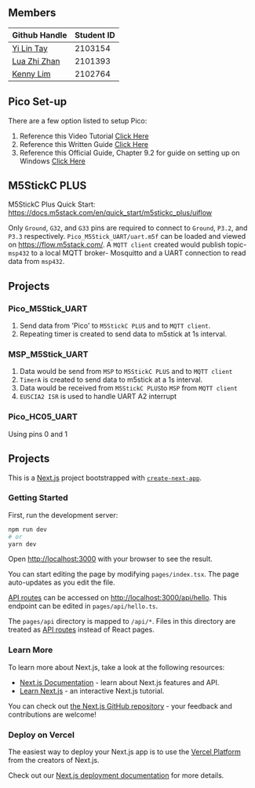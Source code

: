 ## Members

Github Handle | Student ID 
--- | --- |
<a href="https://github.com/yilinTay1/">Yi Lin Tay</a> | 2103154 
<a href="https://github.com/luazhizhan/">Lua Zhi Zhan</a> | 2101393 
<a href="https://github.com/Kenny-DevTech/">Kenny Lim</a> | 2102764 

## Pico Set-up
There are a few option listed to setup Pico:
1. Reference this Video Tutorial [Click Here](https://www.youtube.com/watch?v=B5rQSoOmR5w) 
2. Reference this Written Guide [Click Here](https://www.digikey.sg/en/maker/projects/raspberry-pi-pico-and-rp2040-cc-part-1-blink-and-vs-code/7102fb8bca95452e9df6150f39ae8422)
3. Reference this Official Guide, Chapter 9.2 for guide on setting up on Windows [Click Here](https://datasheets.raspberrypi.com/pico/getting-started-with-pico.pdf) 

## M5StickC PLUS
M5StickC Plus Quick Start: https://docs.m5stack.com/en/quick_start/m5stickc_plus/uiflow

Only `Ground`, `G32`, and `G33` pins are required to connect to `Ground`, `P3.2`, and `P3.3` respectively.
`Pico_M5Stick_UART/uart.m5f` can be loaded and viewed on https://flow.m5stack.com/. A `MQTT client` created would publish topic- `msp432` to a local MQTT broker- Mosquitto and a UART connection to read data from `msp432`.

## Projects
### Pico_M5Stick_UART 
1. Send data from 'Pico' to `M5StickC PLUS` and to `MQTT client`.
2. Repeating timer is created to send data to m5stick at 1s interval.

### MSP_M5Stick_UART
1. Data would be send from `MSP` to `M5StickC PLUS` and to `MQTT client`
2. `TimerA` is created to send data to m5stick at a 1s interval.
3. Data would be received from `M5StickC PLUS`to `MSP` from `MQTT client`
4. `EUSCIA2 ISR` is used to handle UART A2 interrupt

### Pico_HC05_UART
Using pins 0 and 1 

## Projects
This is a [Next.js](https://nextjs.org/) project bootstrapped with [`create-next-app`](https://github.com/vercel/next.js/tree/canary/packages/create-next-app).

### Getting Started

First, run the development server:

```bash
npm run dev
# or
yarn dev
```

Open [http://localhost:3000](http://localhost:3000) with your browser to see the result.

You can start editing the page by modifying `pages/index.tsx`. The page auto-updates as you edit the file.

[API routes](https://nextjs.org/docs/api-routes/introduction) can be accessed on [http://localhost:3000/api/hello](http://localhost:3000/api/hello). This endpoint can be edited in `pages/api/hello.ts`.

The `pages/api` directory is mapped to `/api/*`. Files in this directory are treated as [API routes](https://nextjs.org/docs/api-routes/introduction) instead of React pages.

### Learn More

To learn more about Next.js, take a look at the following resources:

- [Next.js Documentation](https://nextjs.org/docs) - learn about Next.js features and API.
- [Learn Next.js](https://nextjs.org/learn) - an interactive Next.js tutorial.

You can check out [the Next.js GitHub repository](https://github.com/vercel/next.js/) - your feedback and contributions are welcome!

### Deploy on Vercel

The easiest way to deploy your Next.js app is to use the [Vercel Platform](https://vercel.com/new?utm_medium=default-template&filter=next.js&utm_source=create-next-app&utm_campaign=create-next-app-readme) from the creators of Next.js.

Check out our [Next.js deployment documentation](https://nextjs.org/docs/deployment) for more details.

